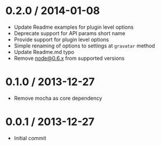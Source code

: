 
0.2.0 / 2014-01-08
==================

 * Update Readme examples for plugin level options
 * Deprecate support for API params short name
 * Provide support for plugin level options
 * Simple renaming of options to settings at `gravatar` method
 * Update Readme.md typo
 * Remove node@0.6.x from supported versions

0.1.0 / 2013-12-27
==================

 * Remove mocha as core dependency

0.0.1 / 2013-12-27
==================

 * Initial commit
